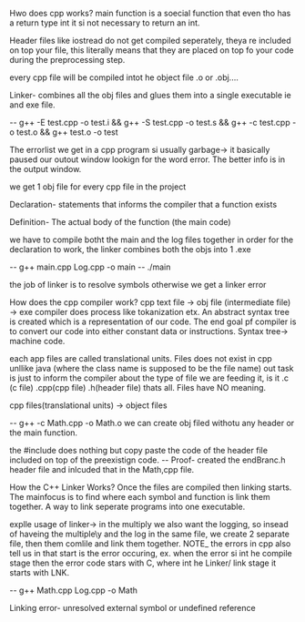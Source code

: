 Hwo does cpp works?
main function is a soecial function that even tho has a return type int it si not necessary to return an int.

Header files like iostread do not get compiled seperately, theya re included on top your file, this literally means that they are placed on top fo your code during the preprocessing step.

every cpp file will be compiled intot he object file .o or .obj....

Linker- combines all the obj files and glues them into a single executable ie and exe file.

-- g++ -E test.cpp -o test.i && g++ -S test.cpp -o test.s && g++ -c test.cpp -o test.o && g++ test.o -o test

The errorlist we get in a cpp program si usually garbage-> it basically paused our outout window lookign for the word error. The better info is in the output window.

we get 1 obj file for every cpp file in the project


Declaration- statements that informs the compiler that a function exists

Definition- The actual body of the function (the main code)

we have to compile botht the main and the log files together in order for the declaration to work, the linker combines both the objs into 1 .exe

-- g++ main.cpp Log.cpp -o main
-- ./main

the job of linker is to resolve symbols otherwise we get a linker error


How does the cpp compiler work?
cpp text file -> obj file (intermediate file) -> exe
compiler does process like tokanization etx.
An abstract syntax tree is created which is a representation of our code.
The end goal pf compiler is to convert our code into either constant data or instructions.
Syntax tree-> machine code.

each app files are called translational units. Files does not exist in cpp unllike java (where the class name is supposed to be the file name)
out task is just to inform the compiler about the type of file we are feeding it, is it .c (c file) .cpp(cpp file) .h(header file) thats all. Files have NO meaning.

cpp files(translational units)
 -> object files

  -- g++ -c Math.cpp -o Math.o
we can create obj filed withotu any header or the main function.

the #include does nothing but copy paste the code of the header file included on top of the preexistign code.
-- Proof- created the endBranc.h header file and inlcuded that in the Math,cpp file.

How the C++ Linker Works?
Once the files are compiled then linking starts. The mainfocus is to find where each symbol and function is link them together. A way to link seperate programs into one executable.

explle usage of linker-> in the multiply we also want the logging, so insead of haveing the multiple\y and the log in the same file, we create 2 separate file, then them comlile and link them together.
NOTE_ the errors in cpp also tell us in that start is the error occuring, ex. when the error si int he compile stage then the error code stars with C, where int he Linker/ link stage it starts with LNK.

-- g++ Math.cpp Log.cpp -o Math

Linking error- unresolved external symbol or undefined reference
